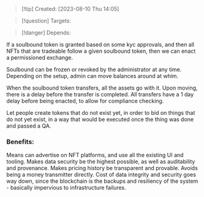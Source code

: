 
>[!tip] Created: [2023-08-10 Thu 14:05]

>[!question] Targets: 

>[!danger] Depends: 

If a soulbound token is granted based on some kyc approvals, and then all NFTs that are tradeable follow a given soulbound token, then we can enact a permissioned exchange.

Soulbound can be frozen or revoked by the administrator at any time.
Depending on the setup, admin can move balances around at whim.

When the soulbound token transfers, all the assets go with it.
Upon moving, there is a delay before the transfer is completed.
All transfers have a 1 day delay before being enacted, to allow for compliance checking.

Let people create tokens that do not exist yet, in order to bid on things that do not yet exist, in a way that would be executed once the thing was done and passed a QA.
### Benefits:
Means can advertise on NFT platforms, and use all the existing UI and tooling.
Makes data security be the highest possible, as well as auditability and provenance.
Makes pricing history be transparent and provable.
Avoids being a money transmitter directly.
Cost of data integrity and security goes way down, since the blockchain is the backups and resiliency of the system - basically impervious to infrastructure failures.